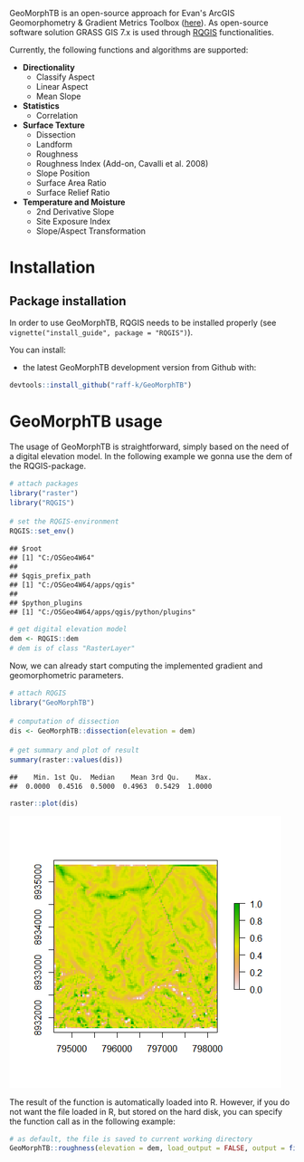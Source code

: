 
<!-- README.md is generated from README.Rmd. Please edit that file -->
GeoMorphTB is an open-source approach for Evan's ArcGIS Geomorphometry & Gradient Metrics Toolbox ([here](http://evansmurphy.wixsite.com/evansspatial/arcgis-gradient-metrics-toolbox)). As open-source software solution GRASS GIS 7.x is used through [RQGIS](https://github.com/jannes-m/RQGIS) functionalities.

Currently, the following functions and algorithms are supported:

-   **Directionality**
    -   Classify Aspect
    -   Linear Aspect
    -   Mean Slope
-   **Statistics**
    -   Correlation
-   **Surface Texture**
    -   Dissection
    -   Landform
    -   Roughness
    -   Roughness Index (Add-on, Cavalli et al. 2008)
    -   Slope Position
    -   Surface Area Ratio
    -   Surface Relief Ratio
-   **Temperature and Moisture**
    -   2nd Derivative Slope
    -   Site Exposure Index
    -   Slope/Aspect Transformation

Installation
============

Package installation
--------------------

In order to use GeoMorphTB, RQGIS needs to be installed properly (see `vignette("install_guide", package = "RQGIS")`).

You can install:

-   the latest GeoMorphTB development version from Github with:

``` r
devtools::install_github("raff-k/GeoMorphTB")
```

GeoMorphTB usage
================

The usage of GeoMorphTB is straightforward, simply based on the need of a digital elevation model. In the following example we gonna use the dem of the RQGIS-package.

``` r
# attach packages
library("raster")
library("RQGIS")

# set the RQGIS-environment
RQGIS::set_env()
```

    ## $root
    ## [1] "C:/OSGeo4W64"
    ## 
    ## $qgis_prefix_path
    ## [1] "C:/OSGeo4W64/apps/qgis"
    ## 
    ## $python_plugins
    ## [1] "C:/OSGeo4W64/apps/qgis/python/plugins"

``` r
# get digital elevation model 
dem <- RQGIS::dem
# dem is of class "RasterLayer"
```

Now, we can already start computing the implemented gradient and geomorphometric parameters.

``` r
# attach RQGIS
library("GeoMorphTB")

# computation of dissection
dis <- GeoMorphTB::dissection(elevation = dem)

# get summary and plot of result
summary(raster::values(dis))
```

    ##    Min. 1st Qu.  Median    Mean 3rd Qu.    Max. 
    ##  0.0000  0.4516  0.5000  0.4963  0.5429  1.0000

``` r
raster::plot(dis)
```

![](README_files/figure-markdown_github/unnamed-chunk-2-1.png)

The result of the function is automatically loaded into R. However, if you do not want the file loaded in R, but stored on the hard disk, you can specify the function call as in the following example:

``` r
# as default, the file is saved to current working directory
GeoMorphTB::roughness(elevation = dem, load_output = FALSE, output = file.path(tempdir(), "roughness.tif"))
```
